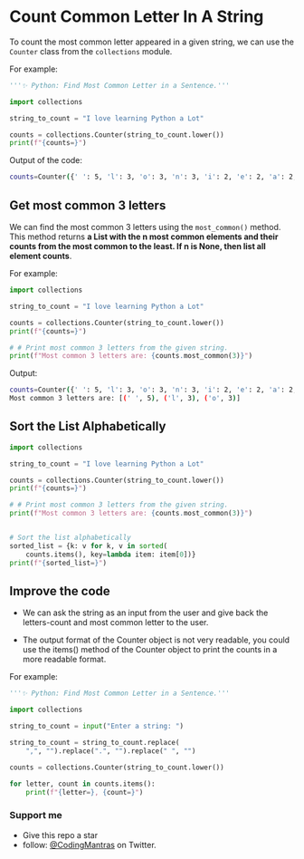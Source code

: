 # Count Common Letter In A String

To count the most common letter appeared in a given string, we can use the `Counter` class from the `collections` module.

For example:

```python
'''✨ Python: Find Most Common Letter in a Sentence.'''

import collections

string_to_count = "I love learning Python a Lot"

counts = collections.Counter(string_to_count.lower())
print(f"{counts=}")
```

Output of the code:

```bash
counts=Counter({' ': 5, 'l': 3, 'o': 3, 'n': 3, 'i': 2, 'e': 2, 'a': 2, 't': 2, 'v': 1, 'r': 1, 'g': 1, 'p': 1, 'y': 1, 'h': 1})
```

## Get most common 3 letters

We can find the most common 3 letters using the `most_common()` method. This method returns **a List with the n most common elements and their counts from the most common to the least. If n is None, then list all element counts**.

For example:

```python
import collections

string_to_count = "I love learning Python a Lot"

counts = collections.Counter(string_to_count.lower())
print(f"{counts=}")

# # Print most common 3 letters from the given string.
print(f"Most common 3 letters are: {counts.most_common(3)}")
```

Output:

```bash
counts=Counter({' ': 5, 'l': 3, 'o': 3, 'n': 3, 'i': 2, 'e': 2, 'a': 2, 't': 2, 'v': 1, 'r': 1, 'g': 1, 'p': 1, 'y': 1, 'h': 1})
Most common 3 letters are: [(' ', 5), ('l', 3), ('o', 3)]
```

## Sort the List Alphabetically

```python
import collections

string_to_count = "I love learning Python a Lot"

counts = collections.Counter(string_to_count.lower())
print(f"{counts=}")

# # Print most common 3 letters from the given string.
print(f"Most common 3 letters are: {counts.most_common(3)}")


# Sort the list alphabetically
sorted_list = {k: v for k, v in sorted(
    counts.items(), key=lambda item: item[0])}
print(f"{sorted_list=}")
```

## Improve the code

- We can ask the string as an input from the user and give back the letters-count and most common letter to the user.

- The output format of the Counter object is not very readable, you could use the items() method of the Counter object to print the counts in a more readable format.

For example:

```python
'''✨ Python: Find Most Common Letter in a Sentence.'''

import collections

string_to_count = input("Enter a string: ")

string_to_count = string_to_count.replace(
    ",", "").replace(".", "").replace(" ", "")

counts = collections.Counter(string_to_count.lower())

for letter, count in counts.items():
    print(f"{letter=}, {count=}")
```

### Support me

- Give this repo a star
- follow: [@CodingMantras](https://x.com/rs_punia_) on Twitter.
